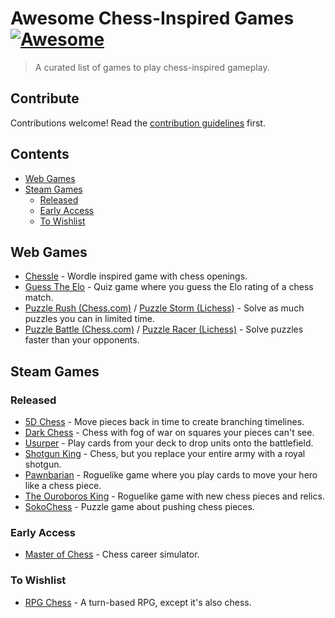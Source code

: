 # Awesome Chess-Inspired Games [![Awesome](https://awesome.re/badge.svg)](https://awesome.re) <!-- omit in toc -->

> A curated list of games to play chess-inspired gameplay.


## Contribute <!-- omit in toc -->

Contributions welcome! Read the [contribution guidelines](contributing.md) first.


## Contents <!-- omit in toc -->
- [Web Games](#web-games)
- [Steam Games](#steam-games)
  - [Released](#released)
  - [Early Access](#early-access)
  - [To Wishlist](#to-wishlist)


## Web Games

- [Chessle](https://jackli.gg/chessle/) - Wordle inspired game with chess openings.
- [Guess The Elo](https://guesstheelo.com/) - Quiz game where you guess the Elo rating of a chess match.
- [Puzzle Rush (Chess.com)](https://www.chess.com/puzzles/rush) / [Puzzle Storm (Lichess)](https://lichess.org/storm) - Solve as much puzzles you can in limited time.
- [Puzzle Battle (Chess.com)](https://www.chess.com/puzzles/battle) / [Puzzle Racer (Lichess)](https://lichess.org/racer) - Solve puzzles faster than your opponents.


## Steam Games

### Released

- [5D Chess](https://store.steampowered.com/app/1349230/5D_Chess_With_Multiverse_Time_Travel/) - Move pieces back in time to create branching timelines.
- [Dark Chess](https://store.steampowered.com/app/1151130/Dark_Chess/) - Chess with fog of war on squares your pieces can't see.
- [Usurper](https://store.steampowered.com/app/2347280/Usurper/) - Play cards from your deck to drop units onto the battlefield.
- [Shotgun King](https://store.steampowered.com/app/1972440/Shotgun_King_The_Final_Checkmate/) - Chess, but you replace your entire army with a royal shotgun.
- [Pawnbarian](https://store.steampowered.com/app/1142080/Pawnbarian/) - Roguelike game where you play cards to move your hero like a chess piece.
- [The Ouroboros King](https://store.steampowered.com/app/2096510/The_Ouroboros_King/) - Roguelike game with new chess pieces and relics.
- [SokoChess](https://store.steampowered.com/app/1960400/SokoChess/) - Puzzle game about pushing chess pieces.

### Early Access

- [Master of Chess](https://store.steampowered.com/app/2248900/Master_of_Chess/) - Chess career simulator.

### To Wishlist

- [RPG Chess](https://store.steampowered.com/app/3383450/RPG_Chess/) - A turn-based RPG, except it's also chess.
